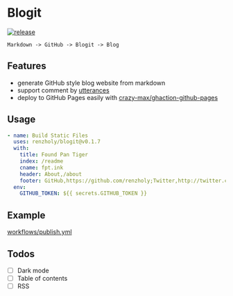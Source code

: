 # Blogit

[![release](https://github.com/renzholy/blogit/actions/workflows/release.yml/badge.svg)](https://github.com/renzholy/blogit/actions/workflows/release.yml)

```text
Markdown -> GitHub -> Blogit -> Blog
```

## Features

- generate GitHub style blog website from markdown
- support comment by [utterances](https://utteranc.es/)
- deploy to GitHub Pages easily with [crazy-max/ghaction-github-pages](https://github.com/crazy-max/ghaction-github-pages)

## Usage

```yaml
- name: Build Static Files
  uses: renzholy/blogit@v0.1.7
  with:
    title: Found Pan Tiger
    index: /readme
    cname: fpt.ink
    header: About,/about
    footer: GitHub,https://github.com/renzholy;Twitter,http://twitter.com/rezholy;Jike,https://web.okjike.com/u/d25026f2-18ce-48aa-9ea7-c05a25446368
  env:
    GITHUB_TOKEN: ${{ secrets.GITHUB_TOKEN }}
```

## Example

[workflows/publish.yml](https://github.com/renzholy/renzholy.github.io/blob/main/.github/workflows/publish.yml)

## Todos

- [ ] Dark mode
- [ ] Table of contents
- [ ] RSS
